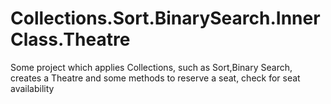 # Collections.Sort.BinarySearch.InnerClass.Theatre
Some project which applies Collections, such as Sort,Binary Search, creates a Theatre and some methods to reserve a seat, check for seat availability
